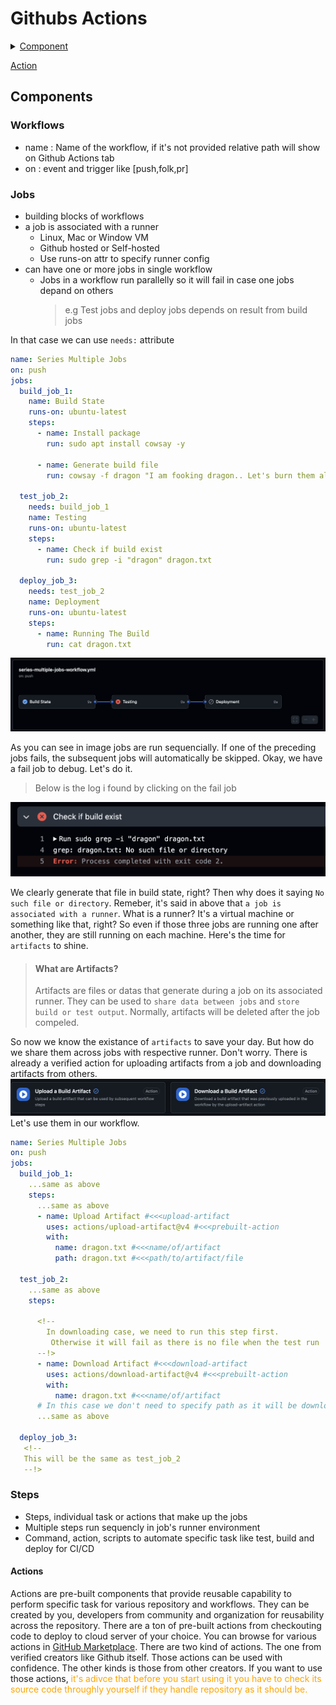 # Githubs Actions

<details>
<summary>
 <a href="#components">Component</a>
</summary>
<ul>
<li><a href="#workflows">Workflows</a></li>
<li><a href="#jobs">Jobs</a></li>
<li><a href="#steps">Steps</a></li>
</ul>
</details>

[Action](#actions)

## Components

### Workflows

- name : Name of the workflow, if it's not provided relative path will show on Github Actions tab
- on : event and trigger like [push,folk,pr]

### Jobs

- building blocks of workflows
- a job is associated with a runner
  - Linux, Mac or Window VM
  - Github hosted or Self-hosted
  - Use runs-on attr to specify runner config
- can have one or more jobs in single workflow
  - Jobs in a workflow run parallelly so it will fail in case one jobs depand on others
    > e.g Test jobs and deploy jobs depends on result from build jobs

In that case we can use `needs:` attribute

```yml
name: Series Multiple Jobs
on: push
jobs:
  build_job_1:
    name: Build State
    runs-on: ubuntu-latest
    steps:
      - name: Install package
        run: sudo apt install cowsay -y

      - name: Generate build file
        run: cowsay -f dragon "I am fooking dragon.. Let's burn them all" >> dragon.txt

  test_job_2:
    needs: build_job_1
    name: Testing
    runs-on: ubuntu-latest
    steps:
      - name: Check if build exist
        run: sudo grep -i "dragon" dragon.txt

  deploy_job_3:
    needs: test_job_2
    name: Deployment
    runs-on: ubuntu-latest
    steps:
      - name: Running The Build
        run: cat dragon.txt
```

![Series Jobs Fails](/assets/series-jobs-fails.png)

As you can see in image jobs are run sequencially. If one of the preceding jobs fails, the subsequent jobs will automatically be skipped.
Okay, we have a fail job to debug. Let's do it.

> Below is the log i found by clicking on the fail job

![Check Build File Exist Fails](/assets/check-build-exist-fail.png)

We clearly generate that file in build state, right? Then why does it saying `No such file or directory`. Remeber, it's said in above that `a job is associated with a runner`. What is a runner? It's a virtual machine or something like that, right? So even if those three jobs are running one after another, they are still running on each machine.
Here's the time for `artifacts` to shine.

> #### What are Artifacts?
>
> Artifacts are files or datas that generate during a job on its associated runner. They can be used to `share data between jobs` and `store build or test output`. Normally, artifacts will be deleted after the job compeled.

So now we know the existance of `artifacts` to save your day. But how do we share them across jobs with respective runner. Don't worry. There is already a verified action for uploading artifacts from a job and downloading artifacts from others.
![Artifacts Action](/assets/artifact-actions.png)
Let's use them in our workflow.

```yml
name: Series Multiple Jobs
on: push
jobs:
  build_job_1:
    ...same as above
    steps:
      ...same as above
      - name: Upload Artifact #<<<upload-artifact
        uses: actions/upload-artifact@v4 #<<<prebuilt-action
        with:
          name: dragon.txt #<<<name/of/artifact
          path: dragon.txt #<<<path/to/artifact/file

  test_job_2:
    ...same as above
    steps:

      <!--
        In downloading case, we need to run this step first.
         Otherwise it will fail as there is no file when the test run
      --!>
      - name: Download Artifact #<<<download-artifact
        uses: actions/download-artifact@v4 #<<<prebuilt-action
        with:
          name: dragon.txt #<<<name/of/artifact
      # In this case we don't need to specify path as it will be downloaded to current directory
      ...same as above

  deploy_job_3:
   <!--
   This will be the same as test_job_2
   --!>
```

### Steps

- Steps, individual task or actions that make up the jobs
- Multiple steps run sequencly in job's runner environment
- Command, action, scripts to automate specific task like test, build and deploy for CI/CD

#### Actions

Actions are pre-built components that provide reusable capability to perform specific task for various repository and workflows. They can be created by you, developers from community and organization for reusability across the repository. There are a ton of pre-built actions from checkouting code to deploy to cloud server of your choice. You can browse for various actions in [GitHub Marketplace](https://github.com/marketplace?type=actions). There are two kind of actions. The one from verified creators like Github itself. Those actions can be used with confidence. The other kinds is those from other creators. If you want to use those actions,
<span style="color: orange">
it's adivce that before you start using it you have to check its source code throughly yourself if they handle repository as it should be.
</span>
